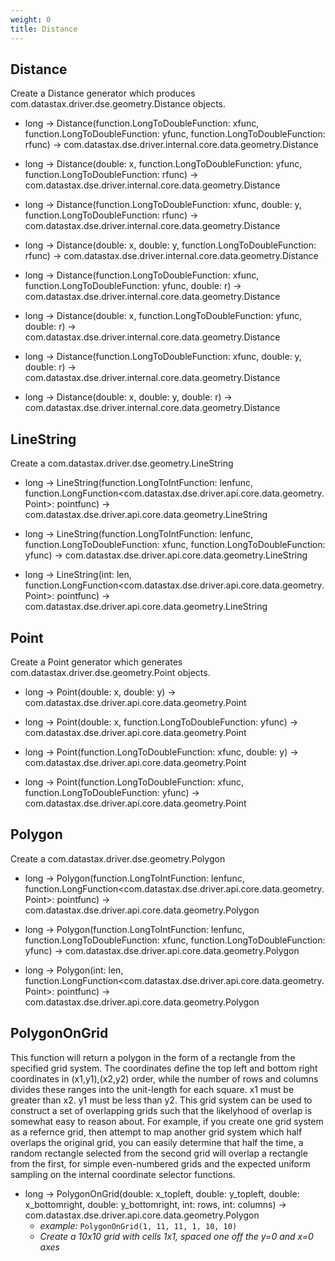 ```yaml
---
weight: 0
title: Distance
---
```

## Distance

Create a Distance generator which produces com.datastax.driver.dse.geometry.Distance objects.

- long -> Distance(function.LongToDoubleFunction: xfunc, function.LongToDoubleFunction: yfunc, function.LongToDoubleFunction: rfunc) -> com.datastax.dse.driver.internal.core.data.geometry.Distance

- long -> Distance(double: x, function.LongToDoubleFunction: yfunc, function.LongToDoubleFunction: rfunc) -> com.datastax.dse.driver.internal.core.data.geometry.Distance

- long -> Distance(function.LongToDoubleFunction: xfunc, double: y, function.LongToDoubleFunction: rfunc) -> com.datastax.dse.driver.internal.core.data.geometry.Distance

- long -> Distance(double: x, double: y, function.LongToDoubleFunction: rfunc) -> com.datastax.dse.driver.internal.core.data.geometry.Distance

- long -> Distance(function.LongToDoubleFunction: xfunc, function.LongToDoubleFunction: yfunc, double: r) -> com.datastax.dse.driver.internal.core.data.geometry.Distance

- long -> Distance(double: x, function.LongToDoubleFunction: yfunc, double: r) -> com.datastax.dse.driver.internal.core.data.geometry.Distance

- long -> Distance(function.LongToDoubleFunction: xfunc, double: y, double: r) -> com.datastax.dse.driver.internal.core.data.geometry.Distance

- long -> Distance(double: x, double: y, double: r) -> com.datastax.dse.driver.internal.core.data.geometry.Distance

## LineString

Create a com.datastax.driver.dse.geometry.LineString

- long -> LineString(function.LongToIntFunction: lenfunc, function.LongFunction<com.datastax.dse.driver.api.core.data.geometry.Point>: pointfunc) -> com.datastax.dse.driver.api.core.data.geometry.LineString

- long -> LineString(function.LongToIntFunction: lenfunc, function.LongToDoubleFunction: xfunc, function.LongToDoubleFunction: yfunc) -> com.datastax.dse.driver.api.core.data.geometry.LineString

- long -> LineString(int: len, function.LongFunction<com.datastax.dse.driver.api.core.data.geometry.Point>: pointfunc) -> com.datastax.dse.driver.api.core.data.geometry.LineString

## Point

Create a Point generator which generates com.datastax.driver.dse.geometry.Point objects.

- long -> Point(double: x, double: y) -> com.datastax.dse.driver.api.core.data.geometry.Point

- long -> Point(double: x, function.LongToDoubleFunction: yfunc) -> com.datastax.dse.driver.api.core.data.geometry.Point

- long -> Point(function.LongToDoubleFunction: xfunc, double: y) -> com.datastax.dse.driver.api.core.data.geometry.Point

- long -> Point(function.LongToDoubleFunction: xfunc, function.LongToDoubleFunction: yfunc) -> com.datastax.dse.driver.api.core.data.geometry.Point

## Polygon

Create a com.datastax.driver.dse.geometry.Polygon

- long -> Polygon(function.LongToIntFunction: lenfunc, function.LongFunction<com.datastax.dse.driver.api.core.data.geometry.Point>: pointfunc) -> com.datastax.dse.driver.api.core.data.geometry.Polygon

- long -> Polygon(function.LongToIntFunction: lenfunc, function.LongToDoubleFunction: xfunc, function.LongToDoubleFunction: yfunc) -> com.datastax.dse.driver.api.core.data.geometry.Polygon

- long -> Polygon(int: len, function.LongFunction<com.datastax.dse.driver.api.core.data.geometry.Point>: pointfunc) -> com.datastax.dse.driver.api.core.data.geometry.Polygon

## PolygonOnGrid

This function will return a polygon in the form of a rectangle from the specified grid system. The coordinates define the top left and bottom right coordinates in (x1,y1),(x2,y2) order, while the number of rows and columns divides these ranges into the unit-length for each square. x1 must be greater than x2. y1 must be less than y2. This grid system can be used to construct a set of overlapping grids such that the likelyhood of overlap is somewhat easy to reason about. For example, if you create one grid system as a refernce grid, then attempt to map another grid system which half overlaps the original grid, you can easily determine that half the time, a random rectangle selected from the second grid will overlap a rectangle from the first, for simple even-numbered grids and the expected uniform sampling on the internal coordinate selector functions.

- long -> PolygonOnGrid(double: x_topleft, double: y_topleft, double: x_bottomright, double: y_bottomright, int: rows, int: columns) -> com.datastax.dse.driver.api.core.data.geometry.Polygon
  - *example:* `PolygonOnGrid(1, 11, 11, 1, 10, 10)`
  - *Create a 10x10 grid with cells 1x1, spaced one off the y=0 and x=0 axes*


